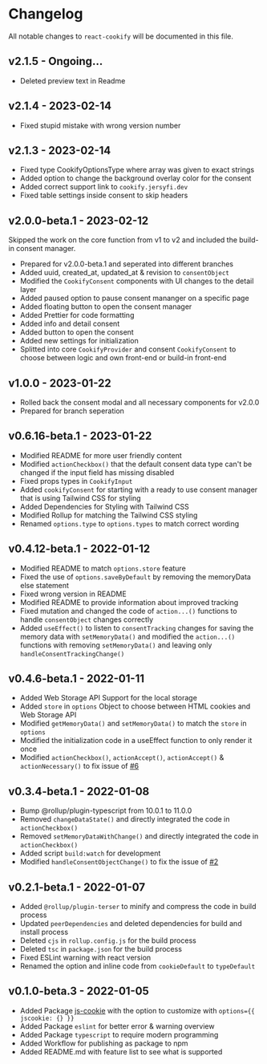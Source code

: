 # Changelog

All notable changes to `react-cookify` will be documented in this file.

## v2.1.5 - Ongoing...

* Deleted preview text in Readme

## v2.1.4 - 2023-02-14

* Fixed stupid mistake with wrong version number

## v2.1.3 - 2023-02-14

* Fixed type CookifyOptionsType where array was given to exact strings
* Added option to change the background overlay color for the consent
* Added correct support link to `cookify.jersyfi.dev`
* Fixed table settings inside consent to skip headers 

## v2.0.0-beta.1 - 2023-02-12

Skipped the work on the core function from v1 to v2 and included the build-in consent manager.

* Prepared for v2.0.0-beta.1 and seperated into different branches
* Added uuid, created_at, updated_at & revision to `consentObject`
* Modified the `CookifyConsent` components with UI changes to the detail layer
* Added paused option to pause consent mananger on a specific page
* Added floating button to open the consent manager
* Added Prettier for code formatting
* Added info and detail consent
* Added button to open the consent
* Added new settings for initialization
* Splitted into core `CookifyProvider` and consent `CookifyConsent` to choose between logic and own front-end or build-in front-end

## v1.0.0 - 2023-01-22

* Rolled back the consent modal and all necessary components for v2.0.0
* Prepared for branch seperation

## v0.6.16-beta.1 - 2023-01-22

* Modified README for more user friendly content
* Modified `actionCheckbox()` that the default consent data type can't be changed if the input field has missing disabled
* Fixed props types in `CookifyInput`
* Added `cookifyConsent` for starting with a ready to use consent manager that is using Tailwind CSS for styling
* Added Dependencies for Styling with Tailwind CSS
* Modified Rollup for matching the Tailwind CSS styling
* Renamed `options.type` to `options.types` to match correct wording

## v0.4.12-beta.1 - 2022-01-12

* Modified README to match `options.store` feature
* Fixed the use of `options.saveByDefault` by removing the memoryData else statement
* Fixed wrong version in README
* Modified README to provide information about improved tracking
* Fixed mutation and changed the code of `action...()` functions to handle `consentObject` changes correctly
* Added `useEffect()` to listen to `consentTracking` changes for saving the memory data with `setMemoryData()` and modified the `action...()` functions with removing `setMemoryData()` and leaving only `handleConsentTrackingChange()`

## v0.4.6-beta.1 - 2022-01-11

* Added Web Storage API Support for the local storage
* Added `store` in `options` Object to choose between HTML cookies and Web Storage API
* Modified `getMemoryData()` and `setMemoryData()` to match the `store` in `options`
* Modified the initialization code in a useEffect function to only render it once
* Modified `actionCheckbox()`, `actionAccept()`, `actionAccept()` & `actionNecessary()` to fix issue of [#6](https://github.com/Jersyfi/react-cookify/issues/6)

## v0.3.4-beta.1 - 2022-01-08

* Bump @rollup/plugin-typescript from 10.0.1 to 11.0.0
* Removed `changeDataState()` and directly integrated the code in `actionCheckbox()`
* Removed `setMemoryDataWithChange()` and directly integrated the code in `actionCheckbox()`
* Added script `build:watch` for development
* Modified `handleConsentObjectChange()` to fix the issue of [#2](https://github.com/Jersyfi/react-cookify/issues/2)

## v0.2.1-beta.1 - 2022-01-07

* Added `@rollup/plugin-terser` to minify and compress the code in build process
* Updated `peerDependencies` and deleted dependencies for build and install process
* Deleted `cjs` in `rollup.config.js` for the build process
* Deleted `tsc` in `package.json` for the build process
* Fixed ESLint warning with react version
* Renamed the option and inline code from `cookieDefault` to `typeDefault`

## v0.1.0-beta.3 - 2022-01-05

* Added Package [js-cookie](https://github.com/js-cookie/js-cookie/) with the option to customize with `options={{ jscookie: {} }}`
* Added Package `eslint` for better error & warning overview
* Added Package `typescript` to require modern programming
* Added Workflow for publishing as package to npm
* Added README.md with feature list to see what is supported